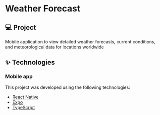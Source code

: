 # Weather Forecast

## 💻 Project

Mobile application to view detailed weather forecasts, current conditions, and meteorological data for locations worldwide

## ✨ Technologies

### Mobile app

This project was developed using the following technologies:

- [React Native](https://reactnative.dev/)
- [Expo](https://expo.dev/)
- [TypeScript](https://www.typescriptlang.org/)
